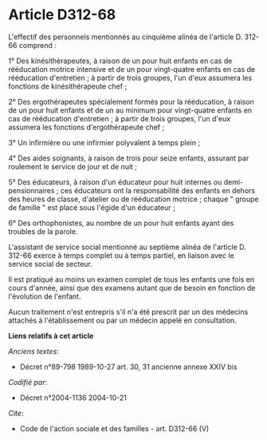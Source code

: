 # Article D312-68

L'effectif des personnels mentionnés au cinquième alinéa de l'article D. 312-66 comprend : 

1° Des kinésithérapeutes, à raison de un pour huit enfants en cas de rééducation motrice intensive et de un pour vingt-quatre
enfants en cas de rééducation d'entretien ; à partir de trois groupes, l'un d'eux assumera les fonctions de kinésithérapeute
chef ; 

2° Des ergothérapeutes spécialement formés pour la rééducation, à raison de un pour huit enfants et de un au minimum pour
vingt-quatre enfants en cas de rééducation d'entretien ; à partir de trois groupes, l'un d'eux assumera les fonctions
d'ergothérapeute chef ; 

3° Un infirmière ou une infirmier polyvalent à temps plein ; 

4° Des aides soignants, à raison de trois pour seize enfants, assurant par roulement le service de jour et de nuit ; 

5° Des éducateurs, à raison d'un éducateur pour huit internes ou demi-pensionnaires ; ces éducateurs ont la responsabilité
des enfants en dehors des heures de classe, d'atelier ou de rééducation motrice ; chaque " groupe de famille " est placé sous
l'égide d'un éducateur ; 

6° Des orthophonistes, au nombre de un pour huit enfants ayant des troubles de la parole. 

L'assistant de service social mentionné au septième alinéa de l'article D. 312-66 exerce à temps complet ou à temps partiel,
en liaison avec le service social de secteur. 

Il est pratiqué au moins un examen complet de tous les enfants une fois en cours d'année, ainsi que des examens autant que de
besoin en fonction de l'évolution de l'enfant. 

Aucun traitement n'est entrepris s'il n'a été prescrit par un des médecins attachés à l'établissement ou par un médecin
appelé en consultation.

**Liens relatifs à cet article**

_Anciens textes_:

  - Décret n°89-798 1989-10-27 art. 30, 31 ancienne annexe XXIV bis

_Codifié par_:

  - Décret n°2004-1136 2004-10-21

_Cite_:

  - Code de l'action sociale et des familles - art. D312-66 (V)
